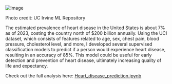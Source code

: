 ![image](https://github.com/rossbrancati/Heart-Disease-Prediction/assets/79770198/0c497fbd-3eb0-44b1-91eb-04cf880f6a29)

Photo credit: UC Irvine ML Repository

The estimated prevalence of heart disease in the United States is about 7% as of 2023, costing the country north of $200 billion annually. Using the UCI dataset, which consists of features related to age, sex, chest pain, blood pressure, cholesterol level, and more, I developed several supervised classification models to predict if a person would experience heart disease, resulting in an accuracy of 85%. This model could be useful for early detection and prevention of heart disease, ultimately increasing quality of life and expectancy.

Check out the full analysis here: [Heart_disease_prediction.ipynb](https://github.com/rossbrancati/Heart-Disease-Prediction/blob/main/Heart_disease_prediction.ipynb)



